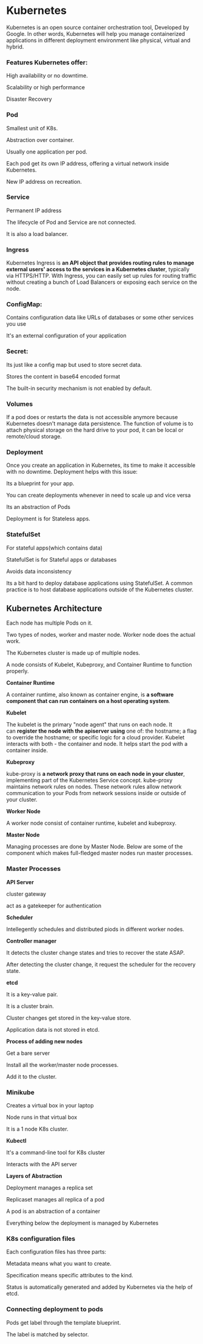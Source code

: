# Kubernetes

Kubernetes is an open source container orchestration tool, Developed by Google. In other words, Kubernetes will help you manage containerized applications in different deployment environment like physical, virtual and hybrid.

### Features Kubernetes offer:

High availability or no downtime.

Scalability or high performance

Disaster Recovery

### Pod

Smallest unit of K8s.

Abstraction over container.

Usually one application per pod.

Each pod get its own IP address, offering a virtual network inside Kubernetes.

New IP address on recreation.

### Service

Permanent IP address

The lifecycle of Pod and Service are not connected.

It is also a load balancer.

### Ingress

Kubernetes Ingress is **an API object that provides routing rules to manage external users' access to the services in a Kubernetes cluster**, typically via HTTPS/HTTP. With Ingress, you can easily set up rules for routing traffic without creating a bunch of Load Balancers or exposing each service on the node.

### ConfigMap:

Contains configuration data like URLs of databases or some other services you use

It's an external configuration of your application

### Secret:

Its just like a config map but used to store secret data.

Stores the content in base64 encoded format

The built-in security mechanism is not enabled by default.

### Volumes

If a pod does or restarts the data is not accessible anymore because Kubernetes doesn't manage data persistence. The function of volume is to attach physical storage on the hard drive to your pod, it can be local or remote/cloud storage.

### Deployment

Once you create an application in Kubernetes, its time to make it accessible with no downtime. Deployment helps with this issue:

Its a blueprint for your app.

You can create deployments whenever in need to scale up and vice versa

Its an abstraction of Pods

Deployment is for Stateless apps.

### StatefulSet

For stateful apps(which contains data)

StatefulSet is for Stateful apps or databases

Avoids data inconsistency

Its a bit hard to deploy database applications using StatefulSet. A common practice is to host database applications outside of the Kubernetes cluster.

## Kubernetes Architecture

Each node has multiple Pods on it.

Two types of nodes, worker and master node. Worker node does the actual work.

The Kubernetes cluster is made up of multiple nodes.

A node consists of Kubelet, Kubeproxy, and Container Runtime to function properly.

**Container Runtime**

A container runtime, also known as container engine, is **a software component that can run containers on a host operating system**.

**Kubelet**

The kubelet is the primary "node agent" that runs on each node. It can **register the node with the apiserver using** one of: the hostname; a flag to override the hostname; or specific logic for a cloud provider. Kubelet interacts with both - the container and node. It helps start the pod with a container inside.

**Kubeproxy**

kube-proxy is **a network proxy that runs on each node in your cluster**, implementing part of the Kubernetes Service concept. kube-proxy maintains network rules on nodes. These network rules allow network communication to your Pods from network sessions inside or outside of your cluster.

**Worker Node**

A worker node consist of container runtime, kubelet and kubeproxy.

**Master Node**

Managing processes are done by Master Node. Below are some of the component which makes full-fledged master nodes run master processes.

### Master Processes

**API Server**

cluster gateway

act as a gatekeeper for authentication

**Scheduler**

Intellegently schedules and distributed piods in different worker nodes.

**Controller manager**

It detects the cluster change states and tries to recover the state ASAP.

After detecting the cluster change, it request the scheduler for the recovery state.

**etcd**

It is a key-value pair.

It is a cluster brain.

Cluster changes get stored in the key-value store.

Application data is not stored in etcd.

**Process of adding new nodes**

Get a bare server

Install all the worker/master node processes.

Add it to the cluster.

### Minikube

Creates a virtual box in your laptop

Node runs in that virtual box

It is a 1 node K8s cluster.

**Kubectl**

It's a command-line tool for K8s cluster

Interacts with the API server

**Layers of Abstraction**

Deployment manages a replica set

Replicaset manages all replica of a pod

A pod is an abstraction of a container

Everything below the deployment is managed by Kubernetes

### K8s configuration files

Each configuration files has three parts:

Metadata means what you want to create.

Specification means specific attributes to the kind.

Status is automatically generated and added by Kubernetes via the help of etcd.

### Connecting deployment to pods

Pods get label through the template blueprint.

The label is matched by selector.